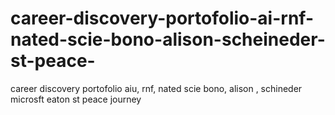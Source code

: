# career-discovery-portofolio-ai-rnf-nated-scie-bono-alison-scheineder-st-peace-
career discovery portofolio aiu, rnf, nated scie bono,  alison , schineder microsft eaton st peace journey
